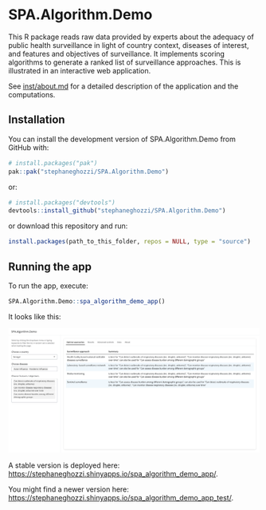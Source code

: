 
<!-- README.md is generated from README.Rmd. Please edit that file -->

# SPA.Algorithm.Demo

<!-- badges: start -->
<!-- badges: end -->

This R package reads raw data provided by experts about the adequacy of
public health surveillance in light of country context, diseases of
interest, and features and objectives of surveillance. It implements
scoring algorithms to generate a ranked list of surveillance approaches.
This is illustrated in an interactive web application.

See [inst/about.md](inst/about.md) for a detailed description of the
application and the computations.

## Installation

You can install the development version of SPA.Algorithm.Demo from
GitHub with:

``` r
# install.packages("pak")
pak::pak("stephaneghozzi/SPA.Algorithm.Demo")
```

or:

``` r
# install.packages("devtools")
devtools::install_github("stephaneghozzi/SPA.Algorithm.Demo")
```

or download this repository and run:

``` r
install.packages(path_to_this_folder, repos = NULL, type = "source")
```

## Running the app

To run the app, execute:

``` r
SPA.Algorithm.Demo::spa_algorithm_demo_app()
```

It looks like this:

![](man/figures/screenshot_spa_algorithm_demo_app.png)

A stable version is deployed here:
<https://stephaneghozzi.shinyapps.io/spa_algorithm_demo_app/>.

You might find a newer version here:
<https://stephaneghozzi.shinyapps.io/spa_algorithm_demo_app_test/>.
